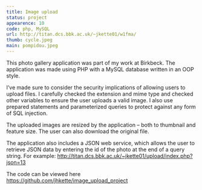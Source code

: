 ```yaml
---
title: Image upload
status: project
appearence: 10
code: php, MySQL
url: http://titan.dcs.bbk.ac.uk/~jkette01/w1fma/
thumb: cycle.jpeg
main: pompidou.jpeg
---
```


This photo gallery application was part of my work at Birkbeck. The application was made using PHP with a MySQL database written in an OOP style.

I’ve made sure to consider the security implications of allowing users to upload files. I carefully checked the extension and mime type and checked other variables to ensure the user uploads a valid image. I also use prepared statements and parameterized queries to protect against any form of SQL injection.

The uploaded images are resized by the application – both to thumbnail and feature size. The user can also download the original file.

The application also includes a JSON web service, which allows the user to retrieve JSON data by entering the id of the photo at the end of a query string. For example: http://titan.dcs.bbk.ac.uk/~jkette01/upload/index.php?json=13

The code can be viewed here https://github.com/jhkette/image_upload_project
